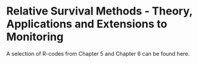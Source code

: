 # Relative Survival Methods - Theory, Applications and Extensions to Monitoring

A selection of R-codes from Chapter 5 and Chapter 6 can be found here. 
